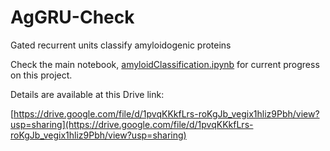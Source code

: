 # AgGRU-Check
Gated recurrent units classify amyloidogenic proteins

Check the main notebook, [amyloidClassification.ipynb](amyloidClassification.ipynb) for current progress on this project.

Details are available at this Drive link:

[https://drive.google.com/file/d/1pvqKKkfLrs-roKgJb_vegix1hliz9Pbh/view?usp=sharing](https://drive.google.com/file/d/1pvqKKkfLrs-roKgJb_vegix1hliz9Pbh/view?usp=sharing)

